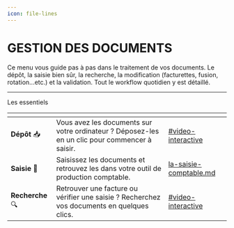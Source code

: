 ```yaml
---
icon: file-lines
---
```


# GESTION DES DOCUMENTS

Ce menu vous guide pas à pas dans le traitement de vos documents. Le dépôt, la saisie bien sûr, la recherche, la modification (facturettes, fusion, rotation...etc.) et la validation. Tout le workflow quotidien y est détaillé.&#x20;

***

Les essentiels&#x20;

<table data-view="cards"><thead><tr><th></th><th></th><th data-hidden data-card-target data-type="content-ref"></th></tr></thead><tbody><tr><td><strong>Dépôt</strong> <span data-gb-custom-inline data-tag="emoji" data-code="1f4e5">📥</span></td><td>Vous avez les documents sur votre ordinateur ? Déposez-les en un clic pour commencer à saisir.</td><td><a href="depot-manuel-de-document.md#video-interactive">#video-interactive</a></td></tr><tr><td><strong>Saisie</strong> <span data-gb-custom-inline data-tag="emoji" data-code="1f522">🔢</span></td><td>Saisissez les documents et retrouvez les dans votre outil de production comptable.</td><td><a href="la-saisie-comptable.md">la-saisie-comptable.md</a></td></tr><tr><td><strong>Recherche</strong> <span data-gb-custom-inline data-tag="emoji" data-code="1f50d">🔍</span></td><td>Retrouver une facture ou vérifier une saisie ? Recherchez vos documents en quelques clics.</td><td><a href="rechercher-un-document.md#video-interactive">#video-interactive</a></td></tr></tbody></table>
